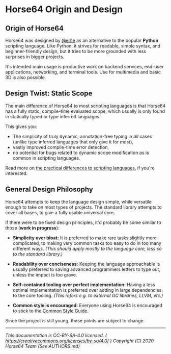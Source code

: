 
# Horse64 Origin and Design

## Origin of Horse64

Horse64 was designed by [@ell1e](https://github.com/ell1e) as
an alternative to the popular **Python** scripting language.
Like Python, it strives for readable, simple syntax, and
beginner-friendly design, but it tries to be more grounded
with less surprises in bigger projects.

It's intended main usage is productive work on backend services,
end-user applications, networking, and terminal tools.
Use for multimedia and basic 3D is also possible.


## Design Twist: Static Scope

The main difference of Horse64 to most scripting languages is
that Horse64 has a fully static, compile-time evaluated scope, which
usually is only found in statically typed or type inferred languages.

This gives you:

- The simplicity of truly dynamic, annotation-free typing in
  *all* cases (unlike type inferred languages that only give it for
  *most*),
- vastly improved compile-time error detection,
- no potential for bugs related to dynamic scope modification as
  is common in scripting languages.

Read more on [the practical differences to scripting languages](
    Specifications/Horse64.md#overview
), if you're interested.


## General Design Philosophy

Horse64 attempts to keep the language design simple, while versatile
enough to take on most types of projects. The standard library
attempts to cover all bases, to give a fully usable universal core.

If there were to be fixed design principles, it'd probably be some
similar to those (**work in progress**):

- **Simplicity over bloat:**
  It is preferred to make rare tasks slightly more complicated,
  to making very common tasks too easy to do in too many different ways.
  *(This should apply mostly to the language core, less so to the
  standard library.)*

- **Readability over conciseness:**
  Keeping the language approachable is usually preferred to saving
  advanced programmers letters to type out, unless the impact is too grave.

- **Self-contained tooling over perfect implementation:**
  Having a less optimal implementation is preferred over adding in
  large dependencies to the core tooling.
  *(This refers e.g. to external GC libraries, LLVM, etc.)*

- **Common style is encouraged:**
  Everyone using Horse64 is encouraged to stick to the
  [Common Style Guide](./Common%20Style%20Guide.md).

Since the project is still young, these points are subject to change.

---
*This documentation is CC-BY-SA-4.0 licensed.
( https://creativecommons.org/licenses/by-sa/4.0/ )
Copyright (C) 2020  Horse64 Team (See AUTHORS.md)*

